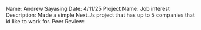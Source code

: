 Name: Andrew Sayasing
Date: 4/11/25
Project Name: Job interest
Description: Made a simple Next.Js project that has up to 5 companies that id like to work for.
Peer Review:
